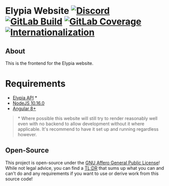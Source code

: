# Elypia Website [![Discord][discord-members]][discord] [![GitLab Build][gitlab-build]][gitlab] [![GitLab Coverage][gitlab-coverage]][gitlab] [![Internationalization][i18n-badge]][i18n]
## About
This is the frontend for the Elypia website.

# Requirements
* [Elypia API][elypia-api] *
* [NodeJS 10.16.0][node]
* [Angular 8+][angular]
> \* Where possible this website will still try to render reasonably well even with no backend
> to allow development without it where applicable. It's recommend to have it set up and running
> regardless however.

## Open-Source
This project is open-source under the [GNU Affero General Public License][agpl]!  
While not legal advice, you can find a [TL;DR][agpl-tldr] that sums up what
you can and can't do and any requirements if you want to use or derive work from this source code!  

[discord]: https://discord.gg/hprGMaM "Discord Invite"
[discord-members]: https://discordapp.com/api/guilds/184657525990359041/widget.png "Discord Shield"
[gitlab]: https://gitlab.com/Elypia/elypia.com-website/commits/master "Repository on GitLab"
[gitlab-build]: https://gitlab.com/Elypia/elypia.com-website/badges/master/pipeline.svg "GitLab Build Shield"
[gitlab-coverage]: https://gitlab.com/Elypia/elypia.com-website/badges/master/coverage.svg "GitLab Coverage Shield"
[i18n]: https://i18n.elypia.com/engage/elypia-website/?utm "Weblate Translations"
[i18n-badge]: https://i18n.elypia.com/widgets/elypia-website/-/svg-badge.svg "Weblate Translation Badge"
[elypia-api]: https://gitlab.com/Elypia/elypia.com-api "Elypia API"
[angular]: https://angular.io "Angular CLI"
[node]: https://nodejs.org/en/ "NodeJS"
[agpl]: https://www.gnu.org/licenses/agpl-3.0.en.html "AGPL"
[agpl-tldr]: https://tldrlegal.com/license/gnu-affero-general-public-license-v3-(agpl-3.0) "TLDR of AGPL"
